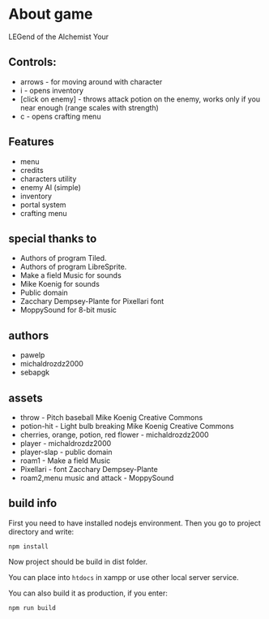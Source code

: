 # About game

LEGend of the Alchemist
Your 

## Controls:
* arrows - for moving around with character
* i - opens inventory
* [click on enemy] - throws attack potion on the enemy, works only if you near enough (range scales with strength)
* c - opens crafting menu

## Features

* menu
* credits
* characters utility
* enemy AI (simple)
* inventory
* portal system
* crafting menu

## special thanks to
* Authors of program Tiled.
* Authors of program LibreSprite.
* Make a field Music for sounds
* Mike Koenig for sounds
* Public domain
* Zacchary Dempsey-Plante for Pixellari font
* MoppySound for 8-bit music

## authors
* pawelp
* michaldrozdz2000
* sebapgk

## assets
* throw - Pitch baseball Mike Koenig Creative Commons
* potion-hit - Light bulb breaking Mike Koenig Creative Commons
* cherries, orange, potion, red flower - michaldrozdz2000
* player - michaldrozdz2000
* player-slap - public domain
* roam1 - Make a field Music
* Pixellari - font Zacchary Dempsey-Plante
* roam2,menu music and attack - MoppySound

## build info
First you need to have installed nodejs environment.
Then you go to project directory and write:
```
npm install
```

Now project should be build in dist folder.

You can place into ```htdocs``` in xampp or use other local server service.

You can also build it as production, if you enter:
```
npm run build
```
